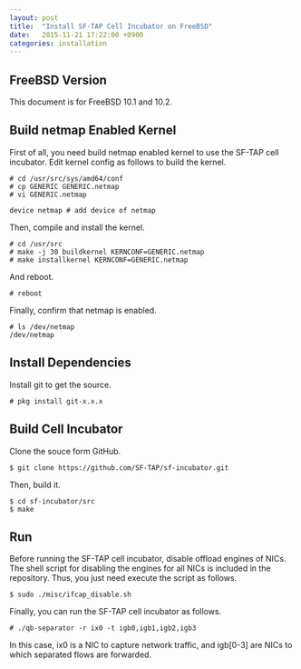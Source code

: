 ```yaml
---
layout: post
title:  "Install SF-TAP Cell Incubator on FreeBSD"
date:   2015-11-21 17:22:00 +0900
categories: installation
---
```

## FreeBSD Version

This document is for FreeBSD 10.1 and 10.2.

## Build netmap Enabled Kernel

First of all, you need build netmap enabled kernel to use the SF-TAP cell incubator.
Edit kernel config as follows to build the kernel.

    # cd /usr/src/sys/amd64/conf
    # cp GENERIC GENERIC.netmap
    # vi GENERIC.netmap
    
    device netmap # add device of netmap

Then, compile and install the kernel.

    # cd /usr/src
    # make -j 30 buildkernel KERNCONF=GENERIC.netmap
    # make installkernel KERNCONF=GENERIC.netmap

And reboot.

    # reboot

Finally, confirm that netmap is enabled.

    # ls /dev/netmap
    /dev/netmap

## Install Dependencies

Install git to get the source.

    # pkg install git-x.x.x

## Build Cell Incubator

Clone the souce form GitHub.

    $ git clone https://github.com/SF-TAP/sf-incubator.git

Then, build it.

    $ cd sf-incubator/src
    $ make

## Run

Before running the SF-TAP cell incubator, disable offload engines of NICs.
The shell script for disabling the engines for all NICs is included in the repository. Thus, you just need execute the script as follows.

    $ sudo ./misc/ifcap_disable.sh

Finally, you can run the SF-TAP cell incubator as follows.


    # ./qb-separator -r ix0 -t igb0,igb1,igb2,igb3

In this case, ix0 is a NIC to capture network traffic, and
igb[0-3] are NICs to which separated flows are forwarded.

